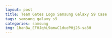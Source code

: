 ```yaml
---
layout: post
title: Team Gates Logo Samsung Galaxy S9 Case
tags: samsung galaxy s9
categories: samsung
img: 1hanBw_EFHJqhL9amwC1duePHj26-sa3H
---
```

